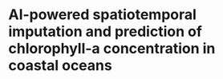 # AI-powered spatiotemporal imputation and prediction of chlorophyll-a concentration in coastal oceans


